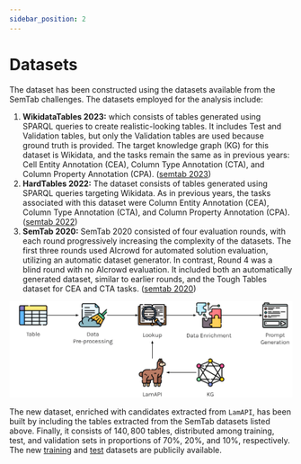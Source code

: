 ```yaml
---
sidebar_position: 2
---
```


# Datasets

The dataset has been constructed using the datasets available from the SemTab challenges. The datasets employed for the analysis include:

1. **WikidataTables 2023:** which consists of tables generated using SPARQL queries to create realistic-looking tables. It includes Test and Validation tables, but only the Validation tables are used because ground truth is provided. The target knowledge graph (KG) for this dataset is Wikidata, and the tasks remain the same as in previous years: Cell Entity Annotation (CEA), Column Type Annotation (CTA), and Column Property Annotation (CPA). ([semtab 2023](https://drive.google.com/drive/folders/1LDp2AZToVae7wLOu2nfXWfBHJbwHeIWu?usp=sharing))
2. **HardTables 2022:** The dataset consists of tables generated using SPARQL queries targeting Wikidata. As in previous years, the tasks associated with this dataset were Column Entity Annotation (CEA), Column Type Annotation (CTA), and Column Property Annotation (CPA). ([semtab 2022](https://drive.google.com/drive/folders/1Bn21CUK8sYPOgz5gnIM6kx269pOJ-2xF?usp=sharing))
3. **SemTab 2020:** SemTab 2020 consisted of four evaluation rounds, with each round progressively increasing the complexity of the datasets. The first three rounds used AIcrowd for automated solution evaluation, utilizing an automatic dataset generator. In contrast, Round 4 was a blind round with no AIcrowd evaluation. It included both an automatically generated dataset, similar to earlier rounds, and the Tough Tables dataset for CEA and CTA tasks. ([semtab 2020](https://drive.google.com/drive/folders/10CspQ2HErEUtpz3Zl5tLUtJ7itmft9Xf?usp=sharing))

![Dataset construction image](./dataset_creation_process.png)

The new dataset, enriched with candidates extracted from `LamAPI`, has been built by including the tables extracted from the SemTab datasets listed above. Finally, it consists of $140,800$ tables, distributed among training, test, and validation sets in proportions of $70\%$, $20\%$, and $10\%$, respectively. The new [training](https://drive.google.com/file/d/1-ZWGFHAVedp7U104ZYqLcark-_3uDfkR/view?usp=sharing) and [test](https://drive.google.com/file/d/11MTwGsdyqaVW1AP7iPObJH3cmO1vA5Zh/view?usp=sharing) datasets are publicily available.
